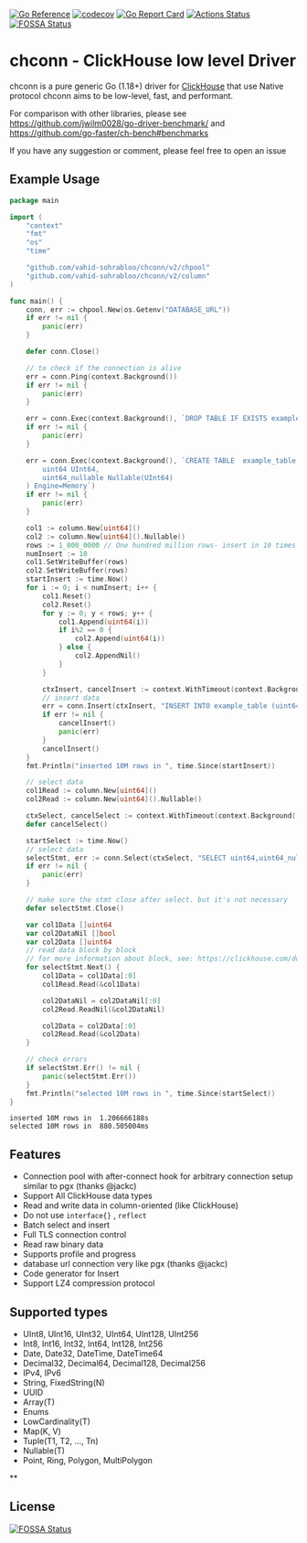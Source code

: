 [![Go Reference](https://pkg.go.dev/badge/github.com/vahid-sohrabloo/chconn.svg)](https://pkg.go.dev/github.com/vahid-sohrabloo/chconn)
[![codecov](https://codecov.io/gh/vahid-sohrabloo/chconn/branch/master/graph/badge.svg?token=K3JN6XWFVV)](https://codecov.io/gh/vahid-sohrabloo/chconn)
[![Go Report Card](https://goreportcard.com/badge/github.com/vahid-sohrabloo/chconn)](https://goreportcard.com/report/github.com/vahid-sohrabloo/chconn)
[![Actions Status](https://github.com/vahid-sohrabloo/chconn/workflows/CI/badge.svg)](https://github.com/vahid-sohrabloo/chconn/actions)
[![FOSSA Status](https://app.fossa.com/api/projects/git%2Bgithub.com%2Fvahid-sohrabloo%2Fchconn.svg?type=shield)](https://app.fossa.com/projects/git%2Bgithub.com%2Fvahid-sohrabloo%2Fchconn?ref=badge_shield)

# chconn - ClickHouse low level Driver

chconn is a pure generic Go (1.18+) driver for [ClickHouse](https://clickhouse.com/) that use Native protocol
chconn aims to be low-level, fast, and performant.

For comparison with other libraries, please see https://github.com/jwilm0028/go-driver-benchmark/ and https://github.com/go-faster/ch-bench#benchmarks

If you have any suggestion or comment, please feel free to open an issue

## Example Usage
```go
package main

import (
	"context"
	"fmt"
	"os"
	"time"

	"github.com/vahid-sohrabloo/chconn/v2/chpool"
	"github.com/vahid-sohrabloo/chconn/v2/column"
)

func main() {
	conn, err := chpool.New(os.Getenv("DATABASE_URL"))
	if err != nil {
		panic(err)
	}

	defer conn.Close()

	// to check if the connection is alive
	err = conn.Ping(context.Background())
	if err != nil {
		panic(err)
	}

	err = conn.Exec(context.Background(), `DROP TABLE IF EXISTS example_table`)
	if err != nil {
		panic(err)
	}

	err = conn.Exec(context.Background(), `CREATE TABLE  example_table (
		uint64 UInt64,
		uint64_nullable Nullable(UInt64)
	) Engine=Memory`)
	if err != nil {
		panic(err)
	}

	col1 := column.New[uint64]()
	col2 := column.New[uint64]().Nullable()
	rows := 1_000_0000 // One hundred million rows- insert in 10 times
	numInsert := 10
	col1.SetWriteBuffer(rows)
	col2.SetWriteBuffer(rows)
	startInsert := time.Now()
	for i := 0; i < numInsert; i++ {
		col1.Reset()
		col2.Reset()
		for y := 0; y < rows; y++ {
			col1.Append(uint64(i))
			if i%2 == 0 {
				col2.Append(uint64(i))
			} else {
				col2.AppendNil()
			}
		}

		ctxInsert, cancelInsert := context.WithTimeout(context.Background(), time.Second*30)
		// insert data
		err = conn.Insert(ctxInsert, "INSERT INTO example_table (uint64,uint64_nullable) VALUES", col1, col2)
		if err != nil {
			cancelInsert()
			panic(err)
		}
		cancelInsert()
	}
	fmt.Println("inserted 10M rows in ", time.Since(startInsert))

	// select data
	col1Read := column.New[uint64]()
	col2Read := column.New[uint64]().Nullable()

	ctxSelect, cancelSelect := context.WithTimeout(context.Background(), time.Second*30)
	defer cancelSelect()

	startSelect := time.Now()
	// select data
	selectStmt, err := conn.Select(ctxSelect, "SELECT uint64,uint64_nullable FROM  example_table", col1Read, col2Read)
	if err != nil {
		panic(err)
	}

	// make sure the stmt close after select. but it's not necessary
	defer selectStmt.Close()

	var col1Data []uint64
	var col2DataNil []bool
	var col2Data []uint64
	// read data block by block
	// for more information about block, see: https://clickhouse.com/docs/en/development/architecture/#block
	for selectStmt.Next() {
		col1Data = col1Data[:0]
		col1Read.Read(&col1Data)

		col2DataNil = col2DataNil[:0]
		col2Read.ReadNil(&col2DataNil)

		col2Data = col2Data[:0]
		col2Read.Read(&col2Data)
	}

	// check errors
	if selectStmt.Err() != nil {
		panic(selectStmt.Err())
	}
	fmt.Println("selected 10M rows in ", time.Since(startSelect))
}
```
```
inserted 10M rows in  1.206666188s
selected 10M rows in  880.505004ms
```

## Features
*   Connection pool with after-connect hook for arbitrary connection setup similar to pgx (thanks @jackc)
*   Support All ClickHouse data types
*   Read and write data in column-oriented (like ClickHouse)
*   Do not use `interface{}` , `reflect`
*   Batch select and insert
*   Full TLS connection control
*   Read raw binary data
*   Supports profile and progress 
*   database url connection very like pgx (thanks @jackc)
*   Code generator for Insert
*   Support LZ4 compression protocol

## Supported types
*   UInt8, UInt16, UInt32, UInt64, UInt128, UInt256
*   Int8, Int16, Int32, Int64, Int128, Int256
*   Date, Date32, DateTime, DateTime64
*   Decimal32, Decimal64, Decimal128, Decimal256
*   IPv4, IPv6
*   String, FixedString(N)
*   UUID
*   Array(T)
*   Enums
*   LowCardinality(T)
*   Map(K, V)
*   Tuple(T1, T2, ..., Tn)
*   Nullable(T)
*   Point, Ring, Polygon, MultiPolygon


** 

## License
[![FOSSA Status](https://app.fossa.com/api/projects/git%2Bgithub.com%2Fvahid-sohrabloo%2Fchconn.svg?type=large)](https://app.fossa.com/projects/git%2Bgithub.com%2Fvahid-sohrabloo%2Fchconn?ref=badge_large)
